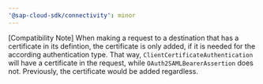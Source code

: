 ```yaml
---
'@sap-cloud-sdk/connectivity': minor
---
```


[Compatibility Note] When making a request to a destination that has a certificate in its defintion, the certificate is only added, if it is needed for the according authentication type. That way, `ClientCertificateAuthentication` will have a certificate in the request, while `OAuth2SAMLBearerAssertion` does not. Previously, the certificate would be added regardless.
